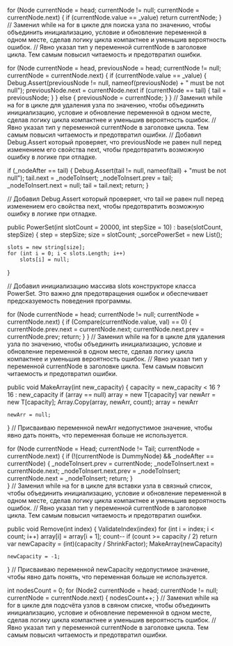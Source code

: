 for (Node currentNode = head; currentNode != null; currentNode = currentNode.next)
{
    if (currentNode.value == _value) return currentNode;
}
// Заменил while на for в цикле для поиска узла по значению, чтобы объединить инициализацию, условие и обновление переменной в одном месте, сделав логику цикла компактнее и уменьшив вероятность ошибок.
// Явно указал тип у переменной currentNode в заголовке цикла. Тем самым повысил читаемость и предотвратил ошибки.

for (Node currentNode = head, previousNode = head; currentNode != null; currentNode = currentNode.next)
{
    if (currentNode.value == _value)
    {
        Debug.Assert(previousNode != null, nameof(previousNode) + " must be not null");
        previousNode.next = currentNode.next
        if (currentNode == tail)
        {
            tail = previousNode;
        }
    }
    else
    {
        previousNode = currentNode;
    }
}
// Заменил while на for в цикле для удаления узла по значению, чтобы объединить инициализацию, условие и обновление переменной в одном месте, сделав логику цикла компактнее и уменьшив вероятность ошибок.
// Явно указал тип у переменной currentNode в заголовке цикла. Тем самым повысил читаемость и предотвратил ошибки.
// Добавил Debug.Assert который проверяет, что previousNode не равен null перед изменением его свойства next, чтобы предотвратить возможную ошибку в логике при отладке.


if (_nodeAfter == tail)
{
    Debug.Assert(tail != null, nameof(tail) + "must be not null");
    tail.next = _nodeToInsert;
    _nodeToInsert.prev = tail;
    _nodeToInsert.next = null;
    tail = tail.next;
    return;
} 

// Добавил Debug.Assert который проверяет, что tail не равен null перед изменением его свойства next, чтобы предотвратить возможную ошибку в логике при отладке.

public PowerSet(int slotCount = 20000, int stepSize = 10) : base(slotCount, stepSize)
{
    step = stepSize;
    size = slotCount;
    _sorcePowerSet = new List<T>();
    
    slots = new string[size];
    for (int i = 0; i < slots.Length; i++)
        slots[i] = null;
}

// Добавил инициализацию массива slots конструкторе класса PowerSet. Это важно для предотвращения ошибок и обеспечивает предсказуемость поведения программы. 


for (Node<T> currentNode = head; currentNode != null; currentNode = currentNode.next)
{
    if (Compare(currentNode.value, val) == 0)
    {
        currentNode.prev.next = currentNode.next;
        currentNode.next.prev = currentNode.prev;
        return;
    }
}
// Заменил while на for в цикле для удаления узла по значению, чтобы объединить инициализацию, условие и обновление переменной в одном месте, сделав логику цикла компактнее и уменьшив вероятность ошибок.
// Явно указал тип у переменной currentNode в заголовке цикла. Тем самым повысил читаемость и предотвратил ошибки.

public void MakeArray(int new_capacity)
{
    capacity = new_capacity < 16 ? 16 : new_capacity
    if (array == null)
        array = new T[capacity]
    var newArr = new T[capacity];
    Array.Copy(array, newArr, count);
    array = newArr

    newArr = null;
}
// Присваиваю переменной newArr недопустимое значение, чтобы явно дать понять, что переменная больше не используется.


for (Node currentNode = Head; currentNode != Tail; currentNode = currentNode.next)
{
    if (!(currentNode is DummyNode) && _nodeAfter == currentNode)
    {
        _nodeToInsert.prev = currentNode;
        _nodeToInsert.next = currentNode.next;
        _nodeToInsert.next.prev = _nodeToInsert;
        currentNode.next = _nodeToInsert;
        return;
    }                    
}
// Заменил while на for в цикле для вставки узла в связный список, чтобы объединить инициализацию, условие и обновление переменной в одном месте, сделав логику цикла компактнее и уменьшив вероятность ошибок.
// Явно указал тип у переменной currentNode в заголовке цикла. Тем самым повысил читаемость и предотвратил ошибки.

public void Remove(int index)
{
    ValidateIndex(index)
    for (int i = index; i < count; i++)
        array[i] = array[i + 1];
    count--
    if (count >= capacity / 2)
        return
    var newCapacity = (int)(capacity / ShrinkFactor);
    MakeArray(newCapacity)
    
    newCapacity = -1;
}
// Присваиваю переменной newCapacity недопустимое значение, чтобы явно дать понять, что переменная больше не используется.


int nodesCount = 0;
for (Node2 currentNode = head; currentNode != null; currentNode = currentNode.next)
{
    nodesCount++;
}
// Заменил while на for в цикле для подсчёта узлов в свяном списке, чтобы объединить инициализацию, условие и обновление переменной в одном месте, сделав логику цикла компактнее и уменьшив вероятность ошибок.
// Явно указал тип у переменной currentNode в заголовке цикла. Тем самым повысил читаемость и предотвратил ошибки.